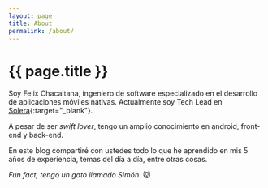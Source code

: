 ```yaml
---
layout: page
title: About
permalink: /about/
---
```


# {{ page.title }}

Soy Felix Chacaltana, ingeniero de software especializado en el desarrollo de aplicaciones móviles nativas. Actualmente soy Tech Lead en
[Solera](https://www.solera.pe){:target="_blank"}.

A pesar de ser *swift lover*, tengo un amplio conocimiento en android, front-end y back-end.

En este blog compartiré con ustedes todo lo que he aprendido en mis 5 años de experiencia, temas del día a día, entre otras cosas.

*Fun fact, tengo un gato llamado Simón.* 🐱